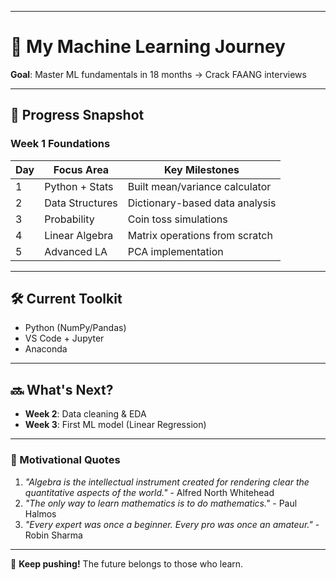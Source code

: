 
---
# 🚀 My Machine Learning Journey  

**Goal**: Master ML fundamentals in 18 months → Crack FAANG interviews  

---

## 📅 Progress Snapshot  

### **Week 1 Foundations**  
| Day | Focus Area          | Key Milestones                     |  
|-----|---------------------|------------------------------------|  
| 1   | Python + Stats      | Built mean/variance calculator     |  
| 2   | Data Structures     | Dictionary-based data analysis     |  
| 3   | Probability         | Coin toss simulations              |  
| 4   | Linear Algebra      | Matrix operations from scratch     |  
| 5   | Advanced LA         | PCA implementation                 |  

---

## 🛠️ Current Toolkit  
- Python (NumPy/Pandas)  
- VS Code + Jupyter  
- Anaconda  

---

## 🔜 What's Next?  
- **Week 2**: Data cleaning & EDA  
- **Week 3**: First ML model (Linear Regression)  

---

### 💬 Motivational Quotes  
1. *"Algebra is the intellectual instrument created for rendering clear the quantitative aspects of the world."* - Alfred North Whitehead  
2. *"The only way to learn mathematics is to do mathematics."* - Paul Halmos  
3. *"Every expert was once a beginner. Every pro was once an amateur."* - Robin Sharma  

---

🚀 **Keep pushing!** The future belongs to those who learn.  
